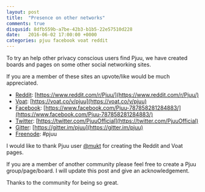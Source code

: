 ```yaml
---
layout: post
title:  "Presence on other networks"
comments: true
disqusid: 8dfb559b-a7be-42b3-b1b5-22e57510d228
date:   2016-06-02 17:00:00 +0000
categories: pjuu facebook voat reddit
---
```

To try an help other privacy conscious users find Pjuu, we have created boards and pages on some other social networking sites.

If you are a member of these sites an upvote/like would be much appreciated.

- [Reddit](https://www.reddit.com): [https://www.reddit.com/r/Pjuu/](https://www.reddit.com/r/Pjuu/)
- [Voat](https://voat.co): [https://voat.co/v/pjuu](https://voat.co/v/pjuu)
- [Facebook](https://www.facebook.com/Pjuu-787858281284883/): [https://www.facebook.com/Pjuu-787858281284883/](https://www.facebook.com/Pjuu-787858281284883/)
- [Twitter](https://twitter.com): [https://twitter.com/PjuuOfficial](https://twitter.com/PjuuOfficial)
- [Gitter](https://gitter.im): [https://gitter.im/pjuu](https://gitter.im/pjuu)
- [Freenode](https://freenode.net/): #pjuu

I would like to thank Pjuu user [@mukt](https://pjuu.com/mukt) for creating the Reddit and Voat pages.

If you are a member of another community please feel free to create a Pjuu group/page/board. I will update this post and give an acknowledgement.

Thanks to the community for being so great.
